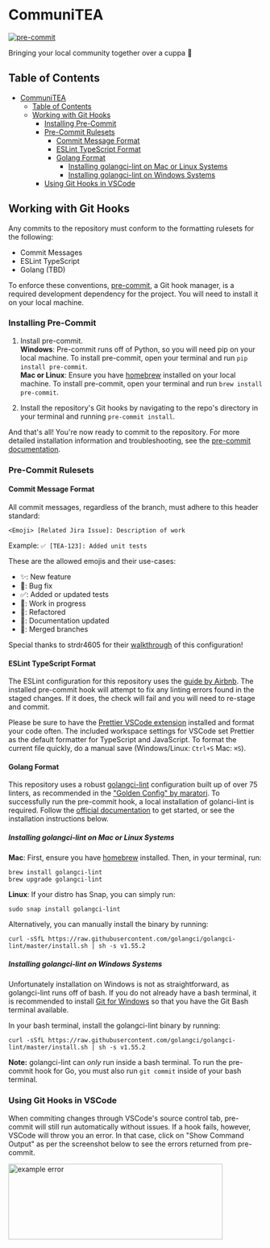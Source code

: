 # CommuniTEA

[![pre-commit](https://img.shields.io/badge/pre--commit-enabled-brightgreen?logo=pre-commit)](https://github.com/pre-commit/pre-commit)

Bringing your local community together over a cuppa 🍵

## Table of Contents

- [CommuniTEA](#communitea)
  - [Table of Contents](#table-of-contents)
  - [Working with Git Hooks](#working-with-git-hooks)
    - [Installing Pre-Commit](#installing-pre-commit)
    - [Pre-Commit Rulesets](#pre-commit-rulesets)
      - [Commit Message Format](#commit-message-format)
      - [ESLint TypeScript Format](#eslint-typescript-format)
      - [Golang Format](#golang-format)
        - [Installing golangci-lint on Mac or Linux Systems](#installing-golangci-lint-on-mac-or-linux-systems)
        - [Installing golangci-lint on Windows Systems](#installing-golangci-lint-on-windows-systems)
    - [Using Git Hooks in VSCode](#using-git-hooks-in-vscode)

## Working with Git Hooks

Any commits to the repository must conform to the formatting rulesets for the following:
- Commit Messages
- ESLint TypeScript
- Golang (TBD)

To enforce these conventions, [pre-commit](https://pre-commit.com/), a Git hook manager, is a required development dependency for the project. You will need to install it on your local machine.

### Installing Pre-Commit

1. Install pre-commit.<br>
**Windows**:
Pre-commit runs off of Python, so you will need pip on your local machine. To install pre-commit, open your terminal and run `pip install pre-commit`.<br>
**Mac or Linux**:
Ensure you have [homebrew](https://brew.sh/) installed on your local machine. To install pre-commit, open your terminal and run `brew install pre-commit`.

2. Install the repository's Git hooks by navigating to the repo's directory in your terminal and running `pre-commit install`.

And that's all! You're now ready to commit to the repository.
For more detailed installation information and troubleshooting, see the [pre-commit documentation](https://pre-commit.com/#install).

### Pre-Commit Rulesets

#### Commit Message Format

All commit messages, regardless of the branch, must adhere to this header standard:
```
<Emoji> [Related Jira Issue]: Description of work
```
Example: `✅ [TEA-123]: Added unit tests`

These are the allowed emojis and their use-cases:
- ✨: New feature
- 🐞: Bug fix
- ✅: Added or updated tests
- 🚧: Work in progress
- 🔨: Refactored
- 📝: Documentation updated
- 🤝: Merged branches

Special thanks to strdr4605 for their [walkthrough](https://strdr4605.com/commitlint-custom-commit-message-with-emojis) of this configuration!

#### ESLint TypeScript Format

The ESLint configuration for this repository uses the [guide by Airbnb](https://github.com/airbnb/javascript). The installed pre-commit hook will attempt to fix any linting errors found in the staged changes. If it does, the check will fail and you will need to re-stage and commit.

Please be sure to have the [Prettier VSCode extension](https://marketplace.visualstudio.com/items?itemName=esbenp.prettier-vscode) installed and format your code often. The included workspace settings for VSCode set Prettier as the default formatter for TypeScript and JavaScript. To format the current file quickly, do a manual save (Windows/Linux: `Ctrl+S`  Mac: `⌘S`).

#### Golang Format

This repository uses a robust [golangci-lint](https://golangci-lint.run/) configuration built up of over 75 linters, as recommended in the ["Golden Config" by maratori](https://gist.github.com/maratori/47a4d00457a92aa426dbd48a18776322). To successfully run the pre-commit hook, a local installation of golanci-lint is required. Follow the [official documentation](https://golangci-lint.run/usage/install/) to get started, or see the installation instructions below.

##### Installing golangci-lint on Mac or Linux Systems

**Mac**: First, ensure you have [homebrew](https://brew.sh/) installed. Then, in your terminal, run:
```
brew install golangci-lint
brew upgrade golangci-lint
```

**Linux**: If your distro has Snap, you can simply run:
```
sudo snap install golangci-lint
```
Alternatively, you can manually install the binary by running:
```
curl -sSfL https://raw.githubusercontent.com/golangci/golangci-lint/master/install.sh | sh -s v1.55.2
```

##### Installing golangci-lint on Windows Systems

Unfortunately installation on Windows is not as straightforward, as golangci-lint runs off of bash. If you do not already have a bash terminal, it is recommended to install [Git for Windows](https://gitforwindows.org/) so that you have the Git Bash terminal available.

In your bash terminal, install the golangci-lint binary by running:
```
curl -sSfL https://raw.githubusercontent.com/golangci/golangci-lint/master/install.sh | sh -s v1.55.2
```

**Note:** golangci-lint can *only* run inside a bash terminal. To run the pre-commit hook for Go, you must also run `git commit` inside of your bash terminal.

### Using Git Hooks in VSCode

When commiting changes through VSCode's source control tab, pre-commit will still run automatically without issues. If a hook fails, however, VSCode will throw you an error. In that case, click on "Show Command Output" as per the screenshot below to see the errors returned from pre-commit.

<img src="https://gitlab.com/tea-masters/communiTEA/uploads/20cb944e753e1823f0702918050a4540/Screenshot_2023-10-17_124748.png" alt="example error" height=150 width=425>

